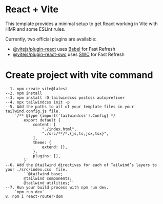 # React + Vite

This template provides a minimal setup to get React working in Vite with HMR and some ESLint rules.

Currently, two official plugins are available:

- [@vitejs/plugin-react](https://github.com/vitejs/vite-plugin-react/blob/main/packages/plugin-react/README.md) uses [Babel](https://babeljs.io/) for Fast Refresh
- [@vitejs/plugin-react-swc](https://github.com/vitejs/vite-plugin-react-swc) uses [SWC](https://swc.rs/) for Fast Refresh

# Create project with vite command
    --1. npm create vite@latest
    --2. npm install
    --3. npm install -D tailwindcss postcss autoprefixer
    --4. npx tailwindcss init -p
    --5. Add the paths to all of your template files in your tailwind.config.js file.
        `/** @type {import('tailwindcss').Config} */
            export default {
                content: [
                    "./index.html",
                    "./src/**/*.{js,ts,jsx,tsx}",
                ],
                theme: {
                    extend: {},
                },
                plugins: [],
            }`
    --6. Add the @tailwind directives for each of Tailwind’s layers to your ./src/index.css  file.    
            ``@tailwind base;
            @tailwind components;
            @tailwind utilities;``
    --7. Run your build process with npm run dev.
        `npm run dev`
    8. npm i react-router-dom